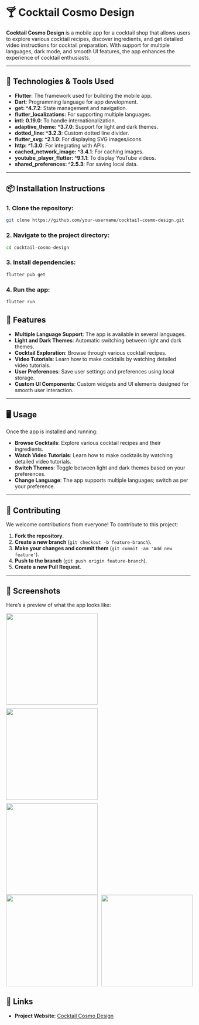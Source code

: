 # 🍸 Cocktail Cosmo Design

**Cocktail Cosmo Design** is a mobile app for a cocktail shop that allows users to explore various cocktail recipes, discover ingredients, and get detailed video instructions for cocktail preparation. With support for multiple languages, dark mode, and smooth UI features, the app enhances the experience of cocktail enthusiasts.

---

## 🚀 Technologies & Tools Used

- **Flutter**: The framework used for building the mobile app.
- **Dart**: Programming language for app development.
- **get: ^4.7.2**: State management and navigation.
- **flutter_localizations**: For supporting multiple languages.
- **intl: 0.19.0**: To handle internationalization.
- **adaptive_theme: ^3.7.0**: Support for light and dark themes.
- **dotted_line: ^3.2.3**: Custom dotted line divider.
- **flutter_svg: ^2.1.0**: For displaying SVG images/icons.
- **http: ^1.3.0**: For integrating with APIs.
- **cached_network_image: ^3.4.1**: For caching images.
- **youtube_player_flutter: ^9.1.1**: To display YouTube videos.
- **shared_preferences: ^2.5.3**: For saving local data.

---

## 📦 Installation Instructions

### 1. Clone the repository:
```bash
git clone https://github.com/your-username/cocktail-cosmo-design.git

```
### 2. Navigate to the project directory:
```bash
cd cocktail-cosmo-design
```
### 3. Install dependencies:
```bash
flutter pub get
```

### 4. Run the app:
```bash
flutter run
```

## 🌟 Features

- **Multiple Language Support**: The app is available in several languages.
- **Light and Dark Themes**: Automatic switching between light and dark themes.
- **Cocktail Exploration**: Browse through various cocktail recipes.
- **Video Tutorials**: Learn how to make cocktails by watching detailed video tutorials.
- **User Preferences**: Save user settings and preferences using local storage.
- **Custom UI Components**: Custom widgets and UI elements designed for smooth user interaction.

---

## 🖥️ Usage

Once the app is installed and running:

- **Browse Cocktails**: Explore various cocktail recipes and their ingredients.
- **Watch Video Tutorials**: Learn how to make cocktails by watching detailed video tutorials.
- **Switch Themes**: Toggle between light and dark themes based on your preferences.
- **Change Language**: The app supports multiple languages; switch as per your preference.

---

## 🤝 Contributing

We welcome contributions from everyone! To contribute to this project:

1. **Fork the repository**.
2. **Create a new branch** (`git checkout -b feature-branch`).
3. **Make your changes and commit them** (`git commit -am 'Add new feature'`).
4. **Push to the branch** (`git push origin feature-branch`).
5. **Create a new Pull Request**.
---

## 📱 Screenshots

Here’s a preview of what the app looks like:

<div style="display: flex; flex-wrap: wrap; gap: 10px;">
  <img src="info/intro01.png" width="250" />
  <img src="info/intro02.png" width="250" />
  <img src="info/main01.png" width="250" />
</div>

<div style="display: flex; gap: 10px;">
  <img src="info/main02.png" width="250" />
  <img src="info/cocktails01.png" width="250" />
</div>

## 🔗 Links

- **Project Website**: [Cocktail Cosmo Design](https://cocktail.idowebsites.ru/)
